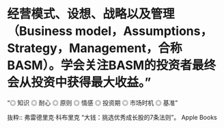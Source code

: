 # 经营模式、设想、战略以及管理（Business model，Assumptions，Strategy，Management，合称BASM）。学会关注BASM的投资者最终会从投资中获得最大收益。”

“◎ 知识
◎ 耐心
◎ 原则
◎ 情感
◎ 投资期
◎ 市场时机
◎ 基准”

抜粋:: 弗雷德里克·科布里克  “大钱：挑选优秀成长股的7条法则”。 Apple Books  
